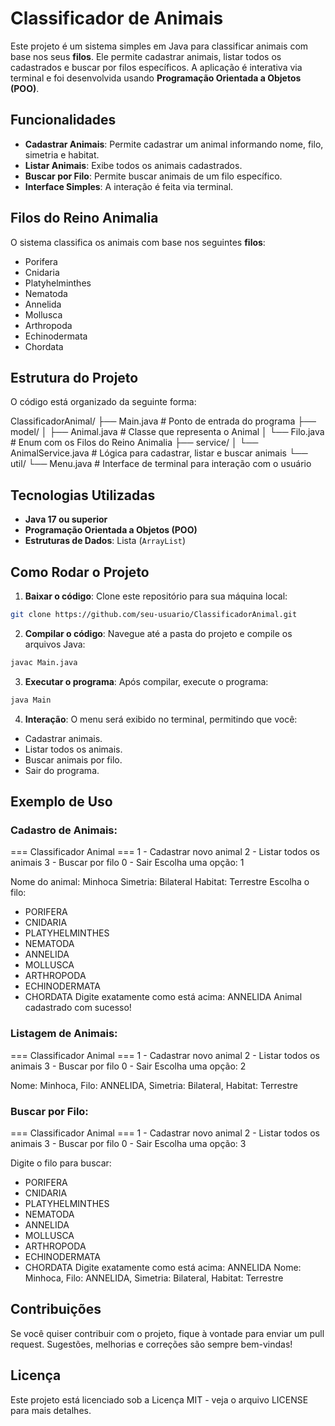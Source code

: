 # Classificador de Animais

Este projeto é um sistema simples em Java para classificar animais com base nos seus **filos**. Ele permite cadastrar animais, listar todos os cadastrados e buscar por filos específicos. A aplicação é interativa via terminal e foi desenvolvida usando **Programação Orientada a Objetos (POO)**.

## Funcionalidades

- **Cadastrar Animais**: Permite cadastrar um animal informando nome, filo, simetria e habitat.
- **Listar Animais**: Exibe todos os animais cadastrados.
- **Buscar por Filo**: Permite buscar animais de um filo específico.
- **Interface Simples**: A interação é feita via terminal.

## Filos do Reino Animalia

O sistema classifica os animais com base nos seguintes **filos**:

- Porifera
- Cnidaria
- Platyhelminthes
- Nematoda
- Annelida
- Mollusca
- Arthropoda
- Echinodermata
- Chordata

## Estrutura do Projeto

O código está organizado da seguinte forma:

ClassificadorAnimal/ ├── Main.java # Ponto de entrada do programa ├── model/ │ ├── Animal.java # Classe que representa o Animal │ └── Filo.java # Enum com os Filos do Reino Animalia ├── service/ │ └── AnimalService.java # Lógica para cadastrar, listar e buscar animais └── util/ └── Menu.java # Interface de terminal para interação com o usuário


## Tecnologias Utilizadas

- **Java 17 ou superior**
- **Programação Orientada a Objetos (POO)**
- **Estruturas de Dados**: Lista (`ArrayList`)

## Como Rodar o Projeto

1. **Baixar o código**:
   Clone este repositório para sua máquina local:

```bash
git clone https://github.com/seu-usuario/ClassificadorAnimal.git
```
2. **Compilar o código**: Navegue até a pasta do projeto e compile os arquivos Java:

```bash
javac Main.java
```
3. **Executar o programa**: Após compilar, execute o programa:

```bash
java Main
```

4. **Interação**: O menu será exibido no terminal, permitindo que você:

* Cadastrar animais.
* Listar todos os animais.
* Buscar animais por filo.
* Sair do programa.

## Exemplo de Uso

### Cadastro de Animais:

=== Classificador Animal ===
1 - Cadastrar novo animal
2 - Listar todos os animais
3 - Buscar por filo
0 - Sair
Escolha uma opção: 1

Nome do animal: Minhoca
Simetria: Bilateral
Habitat: Terrestre
Escolha o filo:
- PORIFERA
- CNIDARIA
- PLATYHELMINTHES
- NEMATODA
- ANNELIDA
- MOLLUSCA
- ARTHROPODA
- ECHINODERMATA
- CHORDATA
Digite exatamente como está acima: ANNELIDA
Animal cadastrado com sucesso!

### Listagem de Animais:

=== Classificador Animal ===
1 - Cadastrar novo animal
2 - Listar todos os animais
3 - Buscar por filo
0 - Sair
Escolha uma opção: 2

Nome: Minhoca, Filo: ANNELIDA, Simetria: Bilateral, Habitat: Terrestre

### Buscar por Filo:

=== Classificador Animal ===
1 - Cadastrar novo animal
2 - Listar todos os animais
3 - Buscar por filo
0 - Sair
Escolha uma opção: 3

Digite o filo para buscar:
- PORIFERA
- CNIDARIA
- PLATYHELMINTHES
- NEMATODA
- ANNELIDA
- MOLLUSCA
- ARTHROPODA
- ECHINODERMATA
- CHORDATA
Digite exatamente como está acima: ANNELIDA
Nome: Minhoca, Filo: ANNELIDA, Simetria: Bilateral, Habitat: Terrestre

## Contribuições
Se você quiser contribuir com o projeto, fique à vontade para enviar um pull request. Sugestões, melhorias e correções são sempre bem-vindas!

## Licença
Este projeto está licenciado sob a Licença MIT - veja o arquivo LICENSE para mais detalhes.